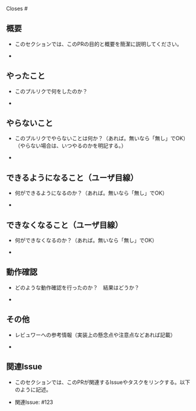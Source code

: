 Closes #

## 概要
* このセクションでは、このPRの目的と概要を簡潔に説明してください。
- 

## やったこと
* このプルリクで何をしたのか？
- 

## やらないこと
* このプルリクでやらないことは何か？（あれば。無いなら「無し」でOK）（やらない場合は、いつやるのかを明記する。）
- 

## できるようになること（ユーザ目線）
* 何ができるようになるのか？（あれば。無いなら「無し」でOK）
- 

## できなくなること（ユーザ目線）
* 何ができなくなるのか？（あれば。無いなら「無し」でOK）
- 

## 動作確認
* どのような動作確認を行ったのか？　結果はどうか？
- 

## その他
* レビュワーへの参考情報（実装上の懸念点や注意点などあれば記載）
- 

## 関連Issue
* このセクションでは、このPRが関連するIssueやタスクをリンクする。以下のように記述。
- 関連Issue: #123

